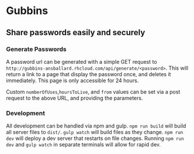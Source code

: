 # Gubbins

## Share passwords easily and securely

### Generate Passwords

A password url can be generated with a simple GET request to `http://gubbins-ansballard.rhcloud.com/api/generate/<password>`. This will return a link to a page that display the password once, and deletes it immediately. This page is only accessible for 24 hours.

Custom `numberOfUses`,`hoursToLive`, and `from` values can be set via a post request to the above URL, and providing the parameters.

### Development

All development can be handled via npm and gulp. `npm run build` will build all server files to `dist/`. `gulp watch` will build files as they change. `npm run dev` will deploy a dev server that restarts on file changes. Running `npm run dev` and `gulp watch` in separate terminals will allow for rapid dev.
